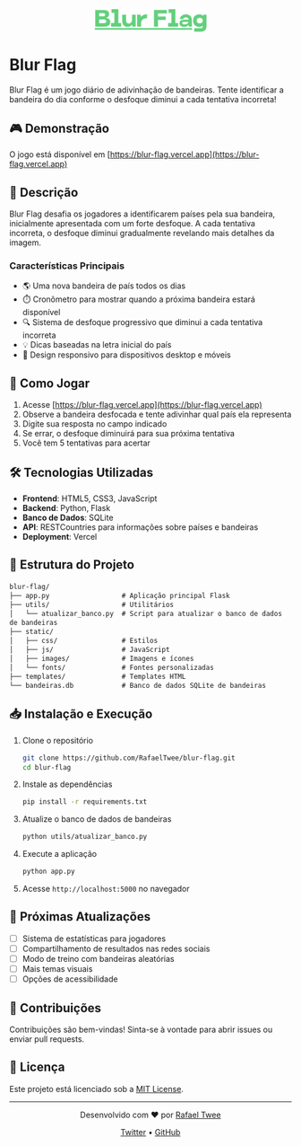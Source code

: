 <div align="center">
  <img src="static/images/blur-flag.png" alt="Blur Flag Logo" width="200">
</div>

# Blur Flag

Blur Flag é um jogo diário de adivinhação de bandeiras. Tente identificar a bandeira do dia conforme o desfoque diminui a cada tentativa incorreta!

## 🎮 Demonstração

O jogo está disponível em [https://blur-flag.vercel.app](https://blur-flag.vercel.app)

## 📝 Descrição

Blur Flag desafia os jogadores a identificarem países pela sua bandeira, inicialmente apresentada com um forte desfoque. A cada tentativa incorreta, o desfoque diminui gradualmente revelando mais detalhes da imagem.

### Características Principais

- 🌎 Uma nova bandeira de país todos os dias
- ⏱️ Cronômetro para mostrar quando a próxima bandeira estará disponível
- 🔍 Sistema de desfoque progressivo que diminui a cada tentativa incorreta
- 💡 Dicas baseadas na letra inicial do país
- 📱 Design responsivo para dispositivos desktop e móveis

## 🚀 Como Jogar

1. Acesse [https://blur-flag.vercel.app](https://blur-flag.vercel.app)
2. Observe a bandeira desfocada e tente adivinhar qual país ela representa
3. Digite sua resposta no campo indicado
4. Se errar, o desfoque diminuirá para sua próxima tentativa
5. Você tem 5 tentativas para acertar

## 🛠️ Tecnologias Utilizadas

- **Frontend**: HTML5, CSS3, JavaScript
- **Backend**: Python, Flask
- **Banco de Dados**: SQLite
- **API**: RESTCountries para informações sobre países e bandeiras
- **Deployment**: Vercel

## 🧩 Estrutura do Projeto

```
blur-flag/
├── app.py                  # Aplicação principal Flask
├── utils/                  # Utilitários
│   └── atualizar_banco.py  # Script para atualizar o banco de dados de bandeiras
├── static/
│   ├── css/                # Estilos
│   ├── js/                 # JavaScript
│   ├── images/             # Imagens e ícones
│   └── fonts/              # Fontes personalizadas
├── templates/              # Templates HTML
└── bandeiras.db            # Banco de dados SQLite de bandeiras
```

## 📥 Instalação e Execução

1. Clone o repositório
   ```bash
   git clone https://github.com/RafaelTwee/blur-flag.git
   cd blur-flag
   ```

2. Instale as dependências
   ```bash
   pip install -r requirements.txt
   ```

3. Atualize o banco de dados de bandeiras
   ```bash
   python utils/atualizar_banco.py
   ```

4. Execute a aplicação
   ```bash
   python app.py
   ```

5. Acesse `http://localhost:5000` no navegador

## 🔮 Próximas Atualizações

- [ ] Sistema de estatísticas para jogadores
- [ ] Compartilhamento de resultados nas redes sociais
- [ ] Modo de treino com bandeiras aleatórias
- [ ] Mais temas visuais
- [ ] Opções de acessibilidade

## 👥 Contribuições

Contribuições são bem-vindas! Sinta-se à vontade para abrir issues ou enviar pull requests.

## 📄 Licença

Este projeto está licenciado sob a [MIT License](LICENSE).

---

<div align="center">
  <p>
    Desenvolvido com ❤️ por <a href="https://github.com/RafaelTwee">Rafael Twee</a>
  </p>
  <p>
    <a href="https://twitter.com/tweevlr">Twitter</a> •
    <a href="https://github.com/RafaelTwee/blur-flag">GitHub</a>
  </p>
</div>
